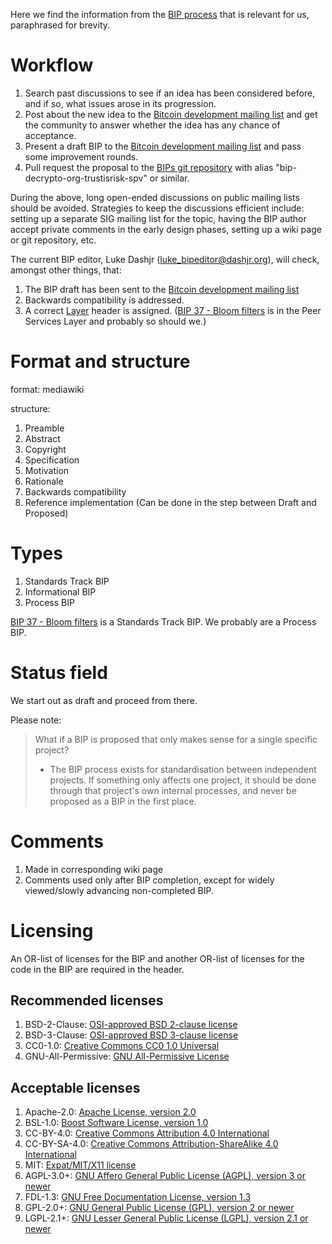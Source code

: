 Here we find the information from the [BIP process](https://github.com/bitcoin/bips/blob/master/bip-0002.mediawiki) that is
relevant for us, paraphrased for brevity.

# Workflow

1. Search past discussions to see if an idea has been considered before, and if so, what issues arose in its progression.
2. Post about the new idea to the [Bitcoin development mailing
list](https://lists.linuxfoundation.org/mailman/listinfo/bitcoin-dev) and get the community to answer whether the idea has any
chance of acceptance.
3. Present a draft BIP to the [Bitcoin development mailing
list](https://lists.linuxfoundation.org/mailman/listinfo/bitcoin-dev) and pass some improvement rounds.
4. Pull request the proposal to the [BIPs git repository](https://github.com/bitcoin/bips) with alias
"bip-decrypto-org-trustisrisk-spv" or similar.

During the above, long open-ended discussions on public mailing lists should be avoided. Strategies to keep the discussions
efficient include: setting up a separate SIG mailing list for the topic, having the BIP author accept private comments in the
early design phases, setting up a wiki page or git repository, etc.

The current BIP editor, Luke Dashjr ([luke_bipeditor@dashjr.org](mailto:luke_bipeditor@dashjr.org)), will check, amongst other
things, that:

1. The BIP draft has been sent to the [Bitcoin development mailing
list](https://lists.linuxfoundation.org/mailman/listinfo/bitcoin-dev)
2. Backwards compatibility is addressed.
3. A correct [Layer](https://github.com/bitcoin/bips/blob/master/bip-0123.mediawiki) header is assigned. ([BIP 37 - Bloom
filters](https://github.com/bitcoin/bips/blob/master/bip-0037.mediawiki) is in the Peer Services Layer and probably so should
we.)

# Format and structure

format: mediawiki

structure:
1. Preamble
2. Abstract
3. Copyright
4. Specification
5. Motivation
6. Rationale
7. Backwards compatibility
8. Reference implementation (Can be done in the step between Draft and Proposed)
 
# Types

1. Standards Track BIP
2. Informational BIP
3. Process BIP

[BIP 37 - Bloom filters](https://github.com/bitcoin/bips/blob/master/bip-0037.mediawiki) is a Standards Track BIP. We probably
are a Process BIP.

# Status field

We start out as draft and proceed from there.

Please note:

>What if a BIP is proposed that only makes sense for a single specific project?
>
> *   The BIP process exists for standardisation between independent projects. If something only affects one project, it
>     should be done through that project's own internal processes, and never be proposed as a BIP in the first place.

# Comments

1. Made in corresponding wiki page
2. Comments used only after BIP completion, except for widely viewed/slowly advancing non-completed BIP.

# Licensing

An OR-list of licenses for the BIP and another OR-list of licenses for the code in the BIP are required in the header.

## Recommended licenses

1. BSD-2-Clause: [OSI-approved BSD 2-clause license](https://opensource.org/licenses/BSD-2-Clause)
2. BSD-3-Clause: [OSI-approved BSD 3-clause license](https://opensource.org/licenses/BSD-3-Clause)
3. CC0-1.0: [Creative Commons CC0 1.0 Universal](https://creativecommons.org/publicdomain/zero/1.0/)
4. GNU-All-Permissive: [GNU All-Permissive
License](http://www.gnu.org/prep/maintain/html_node/License-Notices-for-Other-Files.html)

## Acceptable licenses

1. Apache-2.0: [Apache License, version 2.0](http://www.apache.org/licenses/LICENSE-2.0)
2. BSL-1.0: [Boost Software License, version 1.0](http://www.boost.org/LICENSE_1_0.txt)
3. CC-BY-4.0: [Creative Commons Attribution 4.0 International](https://creativecommons.org/licenses/by/4.0/)
4. CC-BY-SA-4.0: [Creative Commons Attribution-ShareAlike 4.0 International](https://creativecommons.org/licenses/by-sa/4.0/)
5. MIT: [Expat/MIT/X11 license](https://opensource.org/licenses/MIT)
6. AGPL-3.0+: [GNU Affero General Public License (AGPL), version 3 or newer](http://www.gnu.org/licenses/agpl-3.0.en.html)
7. FDL-1.3: [GNU Free Documentation License, version 1.3](http://www.gnu.org/licenses/fdl-1.3.en.html)
8. GPL-2.0+: [GNU General Public License (GPL), version 2 or newer](http://www.gnu.org/licenses/old-licenses/gpl-2.0.en.html)
9. LGPL-2.1+: [GNU Lesser General Public License (LGPL), version 2.1 or
newer](http://www.gnu.org/licenses/old-licenses/lgpl-2.1.en.html)
